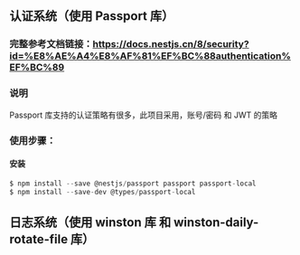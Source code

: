 ## 认证系统（使用 Passport 库）

### 完整参考文档链接：https://docs.nestjs.cn/8/security?id=%E8%AE%A4%E8%AF%81%EF%BC%88authentication%EF%BC%89

### 说明

Passport 库支持的认证策略有很多，此项目采用，账号/密码 和 JWT 的策略

### 使用步骤：

#### 安装

```js
$ npm install --save @nestjs/passport passport passport-local
$ npm install --save-dev @types/passport-local
```

## 日志系统（使用 winston 库 和 winston-daily-rotate-file 库）


